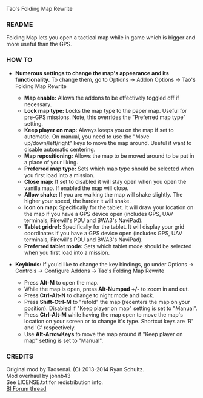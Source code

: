 ﻿Tao's Folding Map Rewrite
<h3>README</h3>

Folding Map lets you open a tactical map while in game which is bigger and more useful than the GPS.

<h3>HOW TO</h3>

* **Numerous settings to change the map's appearance and its functionality.** To change them, go to Options -> Addon Options -> Tao's Folding Map Rewrite
  * **Map enable:** Allows the addons to be effectively toggled off if necessary.
  * **Lock map type:** Locks the map type to the paper map. Useful for pre-GPS missions. Note, this overrides the "Preferred map type" setting.
  * **Keep player on map:** Always keeps you on the map if set to automatic. On manual, you need to use the "Move up/down/left/right" keys to move the map around. Useful if want to disable automatic centering.
  * **Map repositioning:** Allows the map to be moved around to be put in a place of your liking.
  * **Preferred map type:** Sets which map type should be selected when you first load into a mission.
  * **Close map:** If set to disabled it will stay open when you open the vanilla map. If enabled the map will close.
  * **Allow shake:** If you are walking the map will shake slightly. The higher your speed, the harder it will shake.
  * **Icon on map:** Specifically for the tablet. It will draw your location on the map if you have a GPS device open (includes GPS, UAV terminals, Firewill's PDU and BWA3's NaviPad).
  * **Tablet gridref:** Specifically for the tablet. It will display your grid coordinates if you have a GPS device open (includes GPS, UAV terminals, Firewill's PDU and BWA3's NaviPad).
  * **Preferred tablet mode:** Sets which tablet mode should be selected when you first load into a mission.


* **Keybinds:** If you'd like to change the key bindings, go under Options -> Controls -> Configure Addons -> Tao's Folding Map Rewrite
  * Press **Alt-M** to open the map.
  * While the map is open, press **Alt-Numpad +/-** to zoom in and out.
  * Press **Ctrl-Alt-N** to change to night mode and back.
  * Press **Shift-Ctrl-M** to "refold" the map (recenters the map on your position). Disabled if "Keep player on map" setting is set to "Manual".
  * Press **Ctrl-Alt-M** while having the map open to move the map's location on your screen or to change it's type. Shortcut keys are 'R' and 'C' respectively.
  * Use **Alt-ArrowKeys** to move the map around if "Keep player on map" setting is set to "Manual".

<h3>CREDITS</h3>

Original mod by Taosenai. (C) 2013-2014 Ryan Schultz.<br/>
Mod overhaul by johnb43<br/>
See LICENSE.txt for redistribution info.<br/>
[BI Forum thread](http://forums.bistudio.com/showthread.php?148517-Tao-Folding-Map)